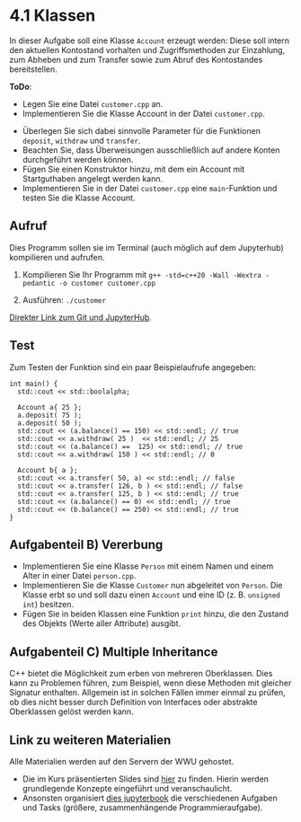 # 4.1 Klassen

In dieser Aufgabe soll eine Klasse `Account` erzeugt werden: Diese soll intern den aktuellen Kontostand vorhalten und Zugriffsmethoden zur Einzahlung, zum Abheben und zum Transfer sowie zum Abruf des Kontostandes bereitstellen.

<div class="alert alert-warning">
<b>ToDo</b>: 

* Legen Sie eine Datei `customer.cpp` an.
* Implementieren Sie die Klasse Account in der
Datei `customer.cpp`.

</div>


* Überlegen Sie sich dabei sinnvolle Parameter für die
Funktionen `deposit`, `withdraw` und `transfer`.
* Beachten Sie, dass Überweisungen ausschließlich auf
andere Konten durchgeführt werden können.
* Fügen Sie einen Konstruktor hinzu, mit dem ein
Account mit Startguthaben angelegt werden kann.
* Implementieren Sie in der Datei `customer.cpp` eine
`main`-Funktion und testen Sie die Klasse Account.

## Aufruf

Dies Programm sollen sie im Terminal (auch möglich auf dem Jupyterhub) kompilieren und aufrufen.

1. Kompilieren Sie Ihr Programm mit `g++ -std=c++20 -Wall -Wextra -pedantic -o customer customer.cpp`

2. Ausführen: `./customer`

[Direkter Link zum Git und JupyterHub](https://jupyterhub.wwu.de/hub/user-redirect/git-pull?repo=https%3A%2F%2Fzivgitlab.uni-muenster.de%2Fschillma%2Fcppcourse&urlpath=lab%2Ftree%2Fcppcourse%2F&branch=main). 

## Test

Zum Testen der Funktion sind ein paar Beispielaufrufe angegeben:

```
int main() {
  std::cout << std::boolalpha;

  Account a{ 25 };
  a.deposit( 75 );
  a.deposit( 50 );
  std::cout << (a.balance() == 150) << std::endl; // true 
  std::cout << a.withdraw( 25 )  << std::endl; // 25
  std::cout << (a.balance() ==  125) << std::endl; // true
  std::cout << a.withdraw( 150 ) << std::endl; // 0

  Account b{ a };
  std::cout << a.transfer( 50, a) << std::endl; // false
  std::cout << a.transfer( 126, b ) << std::endl; // false
  std::cout << a.transfer( 125, b ) << std::endl; // true 
  std::cout << (a.balance() == 0) << std::endl; // true 
  std::cout << (b.balance() == 250) << std::endl; // true 
}
```

## Aufgabenteil B) Vererbung

* Implementieren Sie eine Klasse `Person` mit einem Namen und einem Alter in einer Datei `person.cpp`.
* Implementieren Sie die Klasse `Customer` nun abgeleitet von `Person`. Die Klasse erbt so und soll dazu einen `Account` und eine ID (z. B. `unsigned int`) besitzen.
* Fügen Sie in beiden Klassen eine Funktion `print` hinzu, die den Zustand des Objekts (Werte aller Attribute) ausgibt.

## Aufgabenteil C) Multiple Inheritance

C++ bietet die Möglichkeit zum erben von mehreren Oberklassen. Dies kann zu Problemen führen, zum Beispiel, wenn diese Methoden mit gleicher Signatur enthalten. Allgemein ist in solchen Fällen immer einmal zu prüfen, ob dies nicht besser durch Definition von Interfaces oder abstrakte Oberklassen gelöst werden kann. 

## Link zu weiteren Materialien

Alle Materialien werden auf den Servern der WWU gehostet. 

* Die im Kurs präsentierten Slides sind [hier](https://www.uni-muenster.de/AISystems/courses/CPP/slides) zu finden. Hierin werden grundlegende Konzepte eingeführt und veranschaulicht.
* Ansonsten organisiert [dies jupyterbook](https://www.uni-muenster.de/AISystems/courses/CPP/site/html/intro.html) die verschiedenen Aufgaben und Tasks (größere, zusammenhängende Programmieraufgabe).